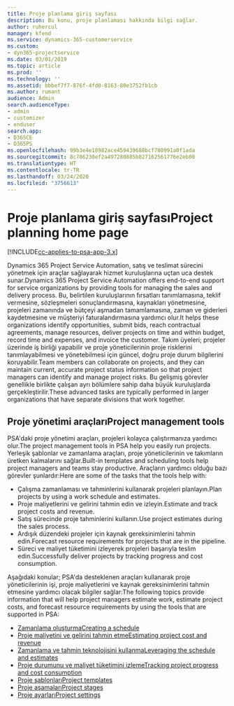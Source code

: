 ```yaml
---
title: Proje planlama giriş sayfası
description: Bu konu, proje planlaması hakkında bilgi sağlar.
author: ruhercul
manager: kfend
ms.service: dynamics-365-customerservice
ms.custom:
- dyn365-projectservice
ms.date: 03/01/2019
ms.topic: article
ms.prod: ''
ms.technology: ''
ms.assetid: bbbef7f7-876f-4fd0-8163-80e3752fb1cb
ms.author: rumant
audience: Admin
search.audienceType:
- admin
- customizer
- enduser
search.app:
- D365CE
- D365PS
ms.openlocfilehash: 99b3e4e18982ace459439688bcf780991a0f1ada
ms.sourcegitcommit: 8c786230ef2a497280885b827162561776e2eb00
ms.translationtype: HT
ms.contentlocale: tr-TR
ms.lasthandoff: 03/24/2020
ms.locfileid: "3756613"
---
```

# <a name="project-planning-home-page"></a><span data-ttu-id="d07e8-103">Proje planlama giriş sayfası</span><span class="sxs-lookup"><span data-stu-id="d07e8-103">Project planning home page</span></span>

[!INCLUDE[cc-applies-to-psa-app-3.x](../includes/cc-applies-to-psa-app-3x.md)]

<span data-ttu-id="d07e8-104">Dynamics 365 Project Service Automation, satış ve teslimat sürecini yönetmek için araçlar sağlayarak hizmet kuruluşlarına uçtan uca destek sunar.</span><span class="sxs-lookup"><span data-stu-id="d07e8-104">Dynamics 365 Project Service Automation offers end-to-end support for service organizations by providing tools for managing the sales and delivery process.</span></span> <span data-ttu-id="d07e8-105">Bu, belirtilen kuruluşlarının fırsatları tanımlamasına, teklif vermesine, sözleşmeleri sonuçlandırmasına, kaynakları yönetmesine, projeleri zamanında ve bütçeyi aşmadan tamamlamasına, zaman ve giderleri kaydetmesine ve müşteriyi faturalandırmasına yardımcı olur.</span><span class="sxs-lookup"><span data-stu-id="d07e8-105">It helps these organizations identify opportunities, submit bids, reach contractual agreements, manage resources, deliver projects on time and within budget, record time and expenses, and invoice the customer.</span></span> <span data-ttu-id="d07e8-106">Takım üyeleri; projeler üzerinde iş birliği yapabilir ve proje yöneticilerinin proje risklerini tanımlayabilmesi ve yönetebilmesi için güncel, doğru proje durum bilgilerini koruyabilir.</span><span class="sxs-lookup"><span data-stu-id="d07e8-106">Team members can collaborate on projects, and they can maintain current, accurate project status information so that project managers can identify and manage project risks.</span></span> <span data-ttu-id="d07e8-107">Bu gelişmiş görevler genellikle birlikte çalışan ayrı bölümlere sahip daha büyük kuruluşlarda gerçekleştirilir.</span><span class="sxs-lookup"><span data-stu-id="d07e8-107">These advanced tasks are typically performed in larger organizations that have separate divisions that work together.</span></span>

## <a name="project-management-tools"></a><span data-ttu-id="d07e8-108">Proje yönetimi araçları</span><span class="sxs-lookup"><span data-stu-id="d07e8-108">Project management tools</span></span>

<span data-ttu-id="d07e8-109">PSA'daki proje yönetimi araçları, projeleri kolayca çalıştırmanıza yardımcı olur.</span><span class="sxs-lookup"><span data-stu-id="d07e8-109">The project management tools in PSA help you easily run projects.</span></span> <span data-ttu-id="d07e8-110">Yerleşik şablonlar ve zamanlama araçları, proje yöneticilerinin ve takımların üretken kalmalarını sağlar.</span><span class="sxs-lookup"><span data-stu-id="d07e8-110">Built-in templates and scheduling tools help project managers and teams stay productive.</span></span> <span data-ttu-id="d07e8-111">Araçların yardımcı olduğu bazı görevler şunlardır:</span><span class="sxs-lookup"><span data-stu-id="d07e8-111">Here are some of the tasks that the tools help with:</span></span>

- <span data-ttu-id="d07e8-112">Çalışma zamanlaması ve tahminlerini kullanarak projeleri planlayın.</span><span class="sxs-lookup"><span data-stu-id="d07e8-112">Plan projects by using a work schedule and estimates.</span></span>
- <span data-ttu-id="d07e8-113">Proje maliyetlerini ve gelirini tahmin edin ve izleyin.</span><span class="sxs-lookup"><span data-stu-id="d07e8-113">Estimate and track project costs and revenue.</span></span>
- <span data-ttu-id="d07e8-114">Satış sürecinde proje tahminlerini kullanın.</span><span class="sxs-lookup"><span data-stu-id="d07e8-114">Use project estimates during the sales process.</span></span>
- <span data-ttu-id="d07e8-115">Ardışık düzendeki projeler için kaynak gereksinimlerini tahmin edin.</span><span class="sxs-lookup"><span data-stu-id="d07e8-115">Forecast resource requirements for projects that are in the pipeline.</span></span>
- <span data-ttu-id="d07e8-116">Süreci ve maliyet tüketimini izleyerek projeleri başarıyla teslim edin.</span><span class="sxs-lookup"><span data-stu-id="d07e8-116">Successfully deliver projects by tracking progress and cost consumption.</span></span>

<span data-ttu-id="d07e8-117">Aşağıdaki konular; PSA'da desteklenen araçları kullanarak proje yöneticilerinin işi, proje maliyetlerini ve kaynak gereksinimlerini tahmin etmesine yardımcı olacak bilgiler sağlar:</span><span class="sxs-lookup"><span data-stu-id="d07e8-117">The following topics provide information that will help project managers estimate work, estimate project costs, and forecast resource requirements by using the tools that are supported in PSA:</span></span>

- [<span data-ttu-id="d07e8-118">Zamanlama oluşturma</span><span class="sxs-lookup"><span data-stu-id="d07e8-118">Creating a schedule</span></span>](project-creating.md)
- [<span data-ttu-id="d07e8-119">Proje maliyetini ve gelirini tahmin etme</span><span class="sxs-lookup"><span data-stu-id="d07e8-119">Estimating project cost and revenue</span></span>](project-estimating.md)
- [<span data-ttu-id="d07e8-120">Zamanlama ve tahmin teknolojisini kullanma</span><span class="sxs-lookup"><span data-stu-id="d07e8-120">Leveraging the schedule and estimates</span></span>](project-leveraging.md)
- [<span data-ttu-id="d07e8-121">Proje durumunu ve maliyet tüketimini izleme</span><span class="sxs-lookup"><span data-stu-id="d07e8-121">Tracking project progress and cost consumption</span></span>](project-tracking.md)
- [<span data-ttu-id="d07e8-122">Proje şablonları</span><span class="sxs-lookup"><span data-stu-id="d07e8-122">Project templates</span></span>](project-templates.md)
- [<span data-ttu-id="d07e8-123">Proje aşamaları</span><span class="sxs-lookup"><span data-stu-id="d07e8-123">Project stages</span></span>](project-stages.md)
- [<span data-ttu-id="d07e8-124">Proje ayarları</span><span class="sxs-lookup"><span data-stu-id="d07e8-124">Project settings</span></span>](project-settings.md)
